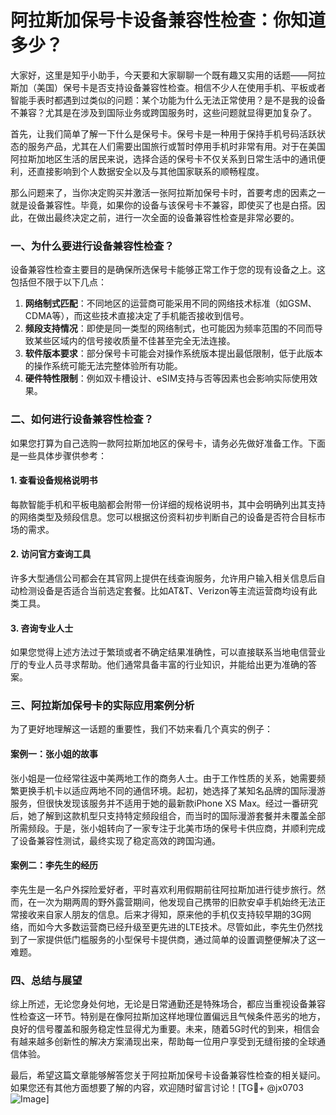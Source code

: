 # 阿拉斯加保号卡设备兼容性检查：你知道多少？

大家好，这里是知乎小助手，今天要和大家聊聊一个既有趣又实用的话题——阿拉斯加（美国）保号卡是否支持设备兼容性检查。相信不少人在使用手机、平板或者智能手表时都遇到过类似的问题：某个功能为什么无法正常使用？是不是我的设备不兼容？尤其是在涉及到国际业务或跨国服务时，这些问题就显得更加复杂了。

首先，让我们简单了解一下什么是保号卡。保号卡是一种用于保持手机号码活跃状态的服务产品，尤其在人们需要出国旅行或暂时停用手机时非常有用。对于在美国阿拉斯加地区生活的居民来说，选择合适的保号卡不仅关系到日常生活中的通讯便利，还直接影响到个人数据安全以及与其他国家联系的顺畅程度。

那么问题来了，当你决定购买并激活一张阿拉斯加保号卡时，首要考虑的因素之一就是设备兼容性。毕竟，如果你的设备与该保号卡不兼容，即使买了也是白搭。因此，在做出最终决定之前，进行一次全面的设备兼容性检查是非常必要的。

### 一、为什么要进行设备兼容性检查？

设备兼容性检查主要目的是确保所选保号卡能够正常工作于您的现有设备之上。这包括但不限于以下几点：

1. **网络制式匹配**：不同地区的运营商可能采用不同的网络技术标准（如GSM、CDMA等），而这些技术直接决定了手机能否接收到信号。
2. **频段支持情况**：即使是同一类型的网络制式，也可能因为频率范围的不同而导致某些区域内的信号接收质量不佳甚至完全无法连接。
3. **软件版本要求**：部分保号卡可能会对操作系统版本提出最低限制，低于此版本的操作系统可能无法完整体验所有功能。
4. **硬件特性限制**：例如双卡槽设计、eSIM支持与否等因素也会影响实际使用效果。

### 二、如何进行设备兼容性检查？

如果您打算为自己选购一款阿拉斯加地区的保号卡，请务必先做好准备工作。下面是一些具体步骤供参考：

#### 1. 查看设备规格说明书
每款智能手机和平板电脑都会附带一份详细的规格说明书，其中会明确列出其支持的网络类型及频段信息。您可以根据这份资料初步判断自己的设备是否符合目标市场的需求。

#### 2. 访问官方查询工具
许多大型通信公司都会在其官网上提供在线查询服务，允许用户输入相关信息后自动检测设备是否适合当前选定套餐。比如AT&T、Verizon等主流运营商均设有此类工具。

#### 3. 咨询专业人士
如果您觉得上述方法过于繁琐或者不确定结果准确性，可以直接联系当地电信营业厅的专业人员寻求帮助。他们通常具备丰富的行业知识，并能给出更为准确的答案。

### 三、阿拉斯加保号卡的实际应用案例分析

为了更好地理解这一话题的重要性，我们不妨来看几个真实的例子：

#### 案例一：张小姐的故事
张小姐是一位经常往返中美两地工作的商务人士。由于工作性质的关系，她需要频繁更换手机卡以适应两地不同的通信环境。起初，她选择了某知名品牌的国际漫游服务，但很快发现该服务并不适用于她的最新款iPhone XS Max。经过一番研究后，她了解到这款机型只支持特定频段组合，而当时的国际漫游套餐并未覆盖全部所需频段。于是，张小姐转向了一家专注于北美市场的保号卡供应商，并顺利完成了设备兼容性测试，最终实现了稳定高效的跨国沟通。

#### 案例二：李先生的经历
李先生是一名户外探险爱好者，平时喜欢利用假期前往阿拉斯加进行徒步旅行。然而，在一次为期两周的野外露营期间，他发现自己携带的旧款安卓手机始终无法正常接收来自家人朋友的信息。后来才得知，原来他的手机仅支持较早期的3G网络，而如今大多数运营商已经升级至更先进的LTE技术。尽管如此，李先生仍然找到了一家提供低门槛服务的小型保号卡提供商，通过简单的设置调整便解决了这一难题。

### 四、总结与展望

综上所述，无论您身处何地，无论是日常通勤还是特殊场合，都应当重视设备兼容性检查这一环节。特别是在像阿拉斯加这样地理位置偏远且气候条件恶劣的地方，良好的信号覆盖和服务稳定性显得尤为重要。未来，随着5G时代的到来，相信会有越来越多创新性的解决方案涌现出来，帮助每一位用户享受到无缝衔接的全球通信体验。

最后，希望这篇文章能够解答您关于阿拉斯加保号卡设备兼容性检查的相关疑问。如果您还有其他方面想要了解的内容，欢迎随时留言讨论！[TG💪+ @jx0703 ![Image](https://github.com/user-attachments/assets/dbca1d08-cadb-493c-b0ec-ad6f7a83f270)]
